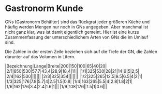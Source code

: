 # Gastronorm Kunde

GNs (Gastronorm Behälter) sind das Rückgrat jeder größeren Küche und häufig werden Mengen nur noch in GNs angegeben. Aber manchmal ist nicht ganz klar, was ist damit eigentlich gemeint. Hier ist eine kurze Zusammenfassung der unterschiedlichem Arten von GNs die im Umlauf sind.

<!---
Das Schema funktioniert, ähnlich wie DIN Formate.
(Bild vom Schema einfügen)
--->

Die Zahlen in der ersten Zeile beziehen sich auf die Tiefe der GN, die Zahlen darunter auf das Volumen in Litern.

|Bezeichnung|Länge|Breite|200|150|100|65|40|20|
|2/1|650|530|57,7|43,4|28,9|18,4|11||
|1/1|325|530|28|21|14|9|5|2,5|
|2/4|162|530|||||||
|2/3|325|354|||||||
|1/2|325|265|12.5|9.5|6.5|4|2|1|
|1/3|325|176|7.8|5.7|4|2.5|1.5|0.8|
|1/4|163|265|5.5|4|2.8|1.8|2|1|
|1/6|162|176|3.4|2.4|1.6|1|||
|1/9|108|176||1.5|1|0.6|||
